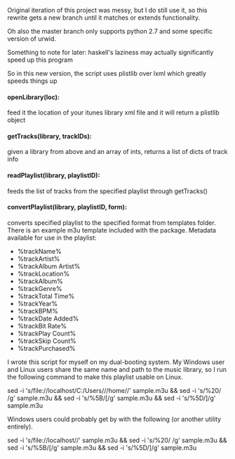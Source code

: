 Original iteration of this project was messy, but I do still use it, so this rewrite gets a new branch until it matches or extends functionality.

Oh also the master branch only supports python 2.7 and some specific version of urwid.

Something to note for later: haskell's laziness may actually significantly speed up this program

So in this new version, the script uses plistlib over lxml which greatly speeds things up

#### openLibrary(loc):
feed it the location of your itunes library xml file and it will return a plistlib object

#### getTracks(library, trackIDs):
given a library from above and an array of ints, returns a list of dicts of track info

#### readPlaylist(library, playlistID):
feeds the list of tracks from the specified playlist through getTracks()

#### convertPlaylist(library, playlistID, form):
converts specified playlist to the specified format from templates folder. There is an example m3u template included with the package.
Metadata available for use in the playlist:
- %trackName%
- %trackArtist%
- %trackAlbum Artist%
- %trackLocation%
- %trackAlbum%
- %trackGenre%
- %trackTotal Time%
- %trackYear%
- %trackBPM%
- %trackDate Added%
- %trackBit Rate%
- %trackPlay Count%
- %trackSkip Count%
- %trackPurchased%


I wrote this script for myself on my dual-booting system. My Windows user and Linux users share the same name and path to the music library, so I run the following command to make this playlist usable on Linux.

sed -i 's/file:\/\/localhost\/C:\/Users\//\/home\//' sample.m3u && sed -i 's/%20/ /g' sample.m3u && sed -i 's/%5B/[/g' sample.m3u && sed -i 's/%5D/]/g' sample.m3u

Windows users could probably get by with the following (or another utility entirely).

sed -i 's/file:\/\/localhost\//' sample.m3u && sed -i 's/%20/ /g' sample.m3u && sed -i 's/%5B/[/g' sample.m3u && sed -i 's/%5D/]/g' sample.m3u

